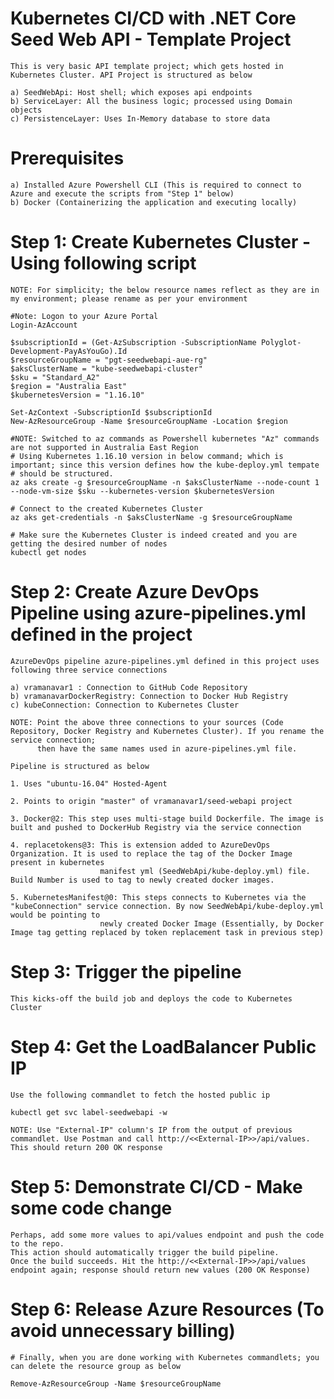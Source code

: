  # Kubernetes CI/CD with .NET Core Seed Web API - Template Project

    This is very basic API template project; which gets hosted in Kubernetes Cluster. API Project is structured as below

    a) SeedWebApi: Host shell; which exposes api endpoints
    b) ServiceLayer: All the business logic; processed using Domain objects 
    c) PersistenceLayer: Uses In-Memory database to store data
  
  # Prerequisites
    
    a) Installed Azure Powershell CLI (This is required to connect to Azure and execute the scripts from "Step 1" below)
    b) Docker (Containerizing the application and executing locally)
  
  # Step 1: Create Kubernetes Cluster - Using following script
  
    NOTE: For simplicity; the below resource names reflect as they are in my environment; please rename as per your environment
    
    #Note: Logon to your Azure Portal
    Login-AzAccount
    
    $subscriptionId = (Get-AzSubscription -SubscriptionName Polyglot-Development-PayAsYouGo).Id
    $resourceGroupName = "pgt-seedwebapi-aue-rg"
    $aksClusterName = "kube-seedwebapi-cluster"
    $sku = "Standard_A2"
    $region = "Australia East"
    $kubernetesVersion = "1.16.10"
  
    Set-AzContext -SubscriptionId $subscriptionId
    New-AzResourceGroup -Name $resourceGroupName -Location $region
    
    #NOTE: Switched to az commands as Powershell kubernetes "Az" commands are not supported in Australia East Region
    # Using Kubernetes 1.16.10 version in below command; which is important; since this version defines how the kube-deploy.yml tempate 
    # should be structured.
    az aks create -g $resourceGroupName -n $aksClusterName --node-count 1 --node-vm-size $sku --kubernetes-version $kubernetesVersion
    
    # Connect to the created Kubernetes Cluster
    az aks get-credentials -n $aksClusterName -g $resourceGroupName
    
    # Make sure the Kubernetes Cluster is indeed created and you are getting the desired number of nodes
    kubectl get nodes
  
# Step 2: Create Azure DevOps Pipeline using azure-pipelines.yml defined in the project
    
    AzureDevOps pipeline azure-pipelines.yml defined in this project uses following three service connections
    
    a) vramanavar1 : Connection to GitHub Code Repository
    b) vramanavarDockerRegistry: Connection to Docker Hub Registry
    c) kubeConnection: Connection to Kubernetes Cluster
    
    NOTE: Point the above three connections to your sources (Code Repository, Docker Registry and Kubernetes Cluster). If you rename the service connection; 
          then have the same names used in azure-pipelines.yml file.
    
    Pipeline is structured as below
    
    1. Uses "ubuntu-16.04" Hosted-Agent 
    
    2. Points to origin "master" of vramanavar1/seed-webapi project
    
    3. Docker@2: This step uses multi-stage build Dockerfile. The image is built and pushed to DockerHub Registry via the service connection
    
    4. replacetokens@3: This is extension added to AzureDevOps Organization. It is used to replace the tag of the Docker Image present in kubernetes 
                        manifest yml (SeedWebApi/kube-deploy.yml) file. Build Number is used to tag to newly created docker images.
    
    5. KubernetesManifest@0: This steps connects to Kubernetes via the "kubeConnection" service connection. By now SeedWebApi/kube-deploy.yml would be pointing to
                        newly created Docker Image (Essentially, by Docker Image tag getting replaced by token replacement task in previous step)
    

# Step 3: Trigger the pipeline
    
    This kicks-off the build job and deploys the code to Kubernetes Cluster
    
# Step 4: Get the LoadBalancer Public IP
    
    Use the following commandlet to fetch the hosted public ip
    
    kubectl get svc label-seedwebapi -w 
    
    NOTE: Use "External-IP" column's IP from the output of previous commandlet. Use Postman and call http://<<External-IP>>/api/values. This should return 200 OK response
    
# Step 5: Demonstrate CI/CD - Make some code change 
    
    Perhaps, add some more values to api/values endpoint and push the code to the repo. 
    This action should automatically trigger the build pipeline. 
    Once the build succeeds. Hit the http://<<External-IP>>/api/values endpoint again; response should return new values (200 OK Response)

# Step 6: Release Azure Resources  (To avoid unnecessary billing)

    # Finally, when you are done working with Kubernetes commandlets; you can delete the resource group as below
    
    Remove-AzResourceGroup -Name $resourceGroupName
  
